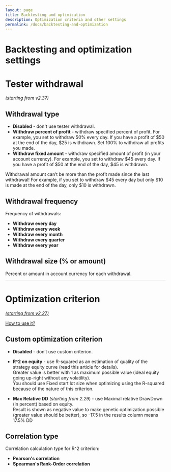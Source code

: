 ```yaml
---
layout: page
title: Backtesting and optimization
description: Optimization criteria and other settings
permalink: /docs/backtesting-and-optimization
---
```


# Backtesting and optimization settings

# Tester withdrawal

*(starting from v2.37)*


## Withdrawal type

* **Disabled** - don't use tester withdrawal.
* **Withdraw percent of profit** - withdraw specified percent of profit. For example, you set to withdraw 50% every day. If you have a profit of $50 at the end of the day, $25 is withdrawn. Set 100% to withdraw all profits you made.
* **Withdraw fixed amount** - withdraw specified amount of profit (in your account currency). For example, you set to withdraw $45 every day. If you have a profit of $50 at the end of the day, $45 is withdrawn.

Withdrawal amount can’t be more than the profit made since the last withdrawal! For example, if you set to withdraw $45 every day but only $10 is made at the end of the day, only $10 is withdrawn.


## Withdrawal frequency

Frequency of withdrawals:

* **Withdraw every day**
* **Withdraw every week**
* **Withdraw every month**
* **Withdraw every quarter**
* **Withdraw every year**


## Withdrawal size (% or amount)

Percent or amount in account currency for each withdrawal.


<hr>

# Optimization criterion

[*(starting from v2.27)*](/docs/versions-history#20210302-227)

[How to use it?](https://communitypowerea.userecho.com/en/communities/7/topics/392-how-to-use-custom-optimization-criterion)

## Custom optimization criterion

* **Disabled** - don’t use custom criterion.
* **R^2 on equity** - use R-squared as an estimation of quality of the strategy equity curve (read this article for details).<br/>
Greater value is better with 1 as maximum possible value (ideal equity going up-right without any volatility).<br/>
You should use Fixed start lot size when optimizing using the R-squared because of the nature of this criterion.

* **Max Relative DD** *(starting from 2.29*) - use Maximal relative DrawDown (in percent) based on equity.<br>
Result is shown as negative value to make genetic optimization possible (greater value should be better), so -17.5 in the results column means 17.5% DD


## Correlation type

Correlation calculation type for R^2 criterion:
* **Pearson's correlation**
* **Spearman's Rank-Order correlation**

